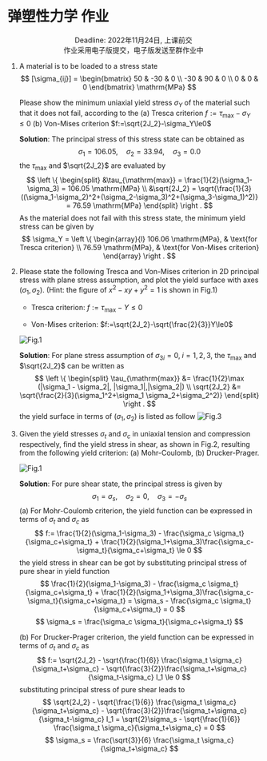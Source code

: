# 弹塑性力学 作业

<center>Deadline: 2022年11月24日, 上课前交</center>

<center>作业采用电子版提交，电子版发送至群作业中</center>

1. A material is to be loaded to a stress state
    $$
    [\sigma_{ij}] = \begin{bmatrix}
        50 & -30 & 0 \\
        -30 & 90 & 0 \\
        0 & 0 & 0
    \end{bmatrix} \mathrm{MPa}
    $$
    
    Please show the minimum uniaxial yield stress $\sigma_Y$ of the material such that it does not fail, according to the
    (a) Tresca criterion  $f:=\tau_{\mathrm{max}}-\sigma_Y\le0$
    (b) Von-Mises criterion  $f:=\sqrt{2J_2}-\sigma_Y\le0$

    **Solution**:
    The principal stress of this stress state can be obtained as
    $$
    \sigma_1 = 106.05, \quad \sigma_2 = 33.94, \quad \sigma_3 = 0.0
    $$
    the $\tau_{\mathrm{max}}$ and $\sqrt{2J_2}$ are evaluated by
    $$
    \left \{
        \begin{split}
           &\tau_{\mathrm{max}} = \frac{1}{2}(\sigma_1-\sigma_3) = 106.05 \mathrm{MPa} \\
           &\sqrt{2J_2} = \sqrt{\frac{1}{3}((\sigma_1-\sigma_2)^2+(\sigma_2-\sigma_3)^2+(\sigma_3-\sigma_1)^2)} = 76.59 \mathrm{MPa}
        \end{split}
    \right .
    $$
    As the material does not fail with this stress state, the minimum yield stress can be given by
    $$
    \sigma_Y = 
    \left \{
        \begin{array}{l}
            106.06 \mathrm{MPa}, & \text{for Tresca criterion} \\
            76.59 \mathrm{MPa}, & \text{for Von-Mises criterion} 
        \end{array}
    \right .
    $$

2. Please state the following Tresca and Von-Mises criterion in 2D principal stress with plane stress assumption, and plot the yield surface with axes $(\sigma_1,\sigma_2)$. (Hint: the figure of $x^2-xy+y^2=1$ is shown in Fig.1)
    - Tresca criterion: $f:=\tau_{\mathrm{max}}-Y\le0$

    - Von-Mises criterion: $f:=\sqrt{2J_2}-\sqrt{\frac{2}{3}}Y\le0$

    ![Fig.1](/Users/wujc/note/Excalidraw/20221110-2.png)

    **Solution**:
    For plane stress assumption of $\sigma_{3i}=0, \; i=1,2,3$, the $\tau_{\mathrm{max}}$ and $\sqrt{2J_2}$ can be written as
    $$
    \left \{
        \begin{split}
            \tau_{\mathrm{max}} &= \frac{1}{2}\max (|\sigma_1 - \sigma_2|, |\sigma_1|,|\sigma_2|) \\
            \sqrt{2J_2} &= \sqrt{\frac{2}{3}(\sigma_1^2+\sigma_1 \sigma_2+\sigma_2^2)} 
        \end{split}
    \right .
    $$
    the yield surface in terms of $(\sigma_1,\sigma_2)$ is listed as follow
    ![Fig.3](/Users/wujc/note/Excalidraw/20221115-4.png)

3. Given the yield stresses $\sigma_t$ and $\sigma_c$ in uniaxial tension and compression respectively, find the yield stress in shear, as shown in Fig.2, resulting from the following yield criterion: (a) Mohr-Coulomb, (b) Drucker-Prager.

    ![Fig.1](/Users/wujc/note/Excalidraw/20221110-1.png)

    **Solution**:
    For pure shear state, the principal stress is given by
    $$
    \sigma_1 = \sigma_s, \quad \sigma_2 = 0, \quad \sigma_3 = -\sigma_s
    $$
    (a) For Mohr-Coulomb criterion, the yield function can be expressed in terms of $\sigma_t$ and $\sigma_c$ as
    $$
    f:= \frac{1}{2}(\sigma_1-\sigma_3) - \frac{\sigma_c \sigma_t}{\sigma_c+\sigma_t} + \frac{1}{2}(\sigma_1+\sigma_3)\frac{\sigma_c-\sigma_t}{\sigma_c+\sigma_t} \le 0
    $$
    the yield stress in shear can be got by substituting principal stress of pure shear in yield function
    $$
    \frac{1}{2}(\sigma_1-\sigma_3) - \frac{\sigma_c \sigma_t}{\sigma_c+\sigma_t} + \frac{1}{2}(\sigma_1+\sigma_3)\frac{\sigma_c-\sigma_t}{\sigma_c+\sigma_t} = \sigma_s - \frac{\sigma_c \sigma_t}{\sigma_c+\sigma_t} = 0
    $$
    $$
    \sigma_s = \frac{\sigma_c \sigma_t}{\sigma_c+\sigma_t}
    $$

    (b) For Drucker-Prager criterion, the yield function can be expressed in terms of $\sigma_t$ and $\sigma_c$ as
    $$
    f:= \sqrt{2J_2} - \sqrt{\frac{1}{6}} \frac{\sigma_t \sigma_c}{\sigma_t+\sigma_c} - \sqrt{\frac{3}{2}}\frac{\sigma_t+\sigma_c}{\sigma_t-\sigma_c} I_1 \le 0
    $$
    substituting principal stress of pure shear leads to
    $$
    \sqrt{2J_2} - \sqrt{\frac{1}{6}} \frac{\sigma_t \sigma_c}{\sigma_t+\sigma_c} - \sqrt{\frac{3}{2}}\frac{\sigma_t+\sigma_c}{\sigma_t-\sigma_c} I_1 = \sqrt{2}\sigma_s - \sqrt{\frac{1}{6}} \frac{\sigma_t \sigma_c}{\sigma_t+\sigma_c} = 0
    $$
    $$
    \sigma_s = \frac{\sqrt{3}}{6} \frac{\sigma_t \sigma_c}{\sigma_t+\sigma_c}
    $$
